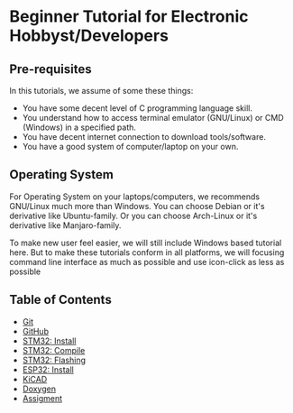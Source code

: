 # Beginner Tutorial for Electronic Hobbyst/Developers

## Pre-requisites

In this tutorials, we assume of some these things:
- You have some decent level of C programming language skill.
- You understand how to access terminal emulator (GNU/Linux) or CMD (Windows) in a specified path.
- You have decent internet connection to download tools/software.
- You have a good system of computer/laptop on your own.

## Operating System

For Operating System on your laptops/computers, we recommends GNU/Linux much more than Windows.
You can choose Debian or it's derivative like Ubuntu-family.
Or you can choose Arch-Linux or it's derivative like Manjaro-family.

To make new user feel easier, we will still include Windows based tutorial here.
But to make these tutorials conform in all platforms, we will focusing command line interface as much as possible and use icon-click as less as possible

## Table of Contents
- [Git](https://github.com/mekatronik-achmadi/md_tutorial/blob/master/electronic/tutorials/git.md)
- [GitHub](https://github.com/mekatronik-achmadi/md_tutorial/blob/master/electronic/tutorials/github.md)
- [STM32: Install](https://github.com/mekatronik-achmadi/md_tutorial/blob/master/electronic/tutorials/stm32_install.md)
- [STM32: Compile](https://github.com/mekatronik-achmadi/md_tutorial/blob/master/electronic/tutorials/stm32_compile.md)
- [STM32: Flashing](https://github.com/mekatronik-achmadi/md_tutorial/blob/master/electronic/tutorials/stm32_flashing.md)
- [ESP32: Install](https://github.com/mekatronik-achmadi/md_tutorial/blob/master/electronic/tutorials/esp32_install.md)
- [KiCAD](https://github.com/mekatronik-achmadi/md_tutorial/blob/master/electronic/tutorials/kicad.md)
- [Doxygen](https://github.com/mekatronik-achmadi/md_tutorial/blob/master/electronic/tutorials/doxygen.md)
- [Assigment](https://github.com/mekatronik-achmadi/md_tutorial/blob/master/electronic/tutorials/assignment.md)
